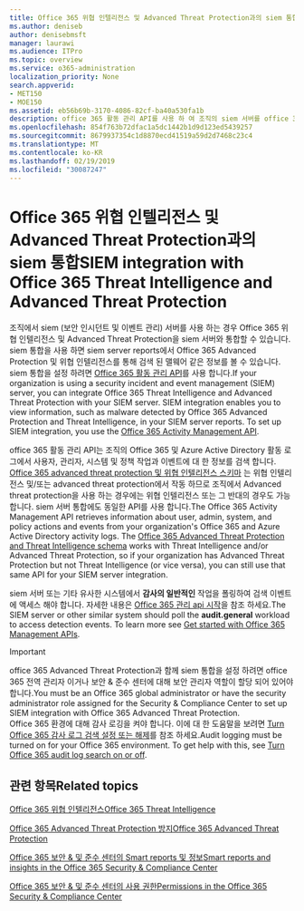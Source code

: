 ```yaml
---
title: Office 365 위협 인텔리전스 및 Advanced Threat Protection과의 siem 통합
ms.author: deniseb
author: denisebmsft
manager: laurawi
ms.audience: ITPro
ms.topic: overview
ms.service: o365-administration
localization_priority: None
search.appverid:
- MET150
- MOE150
ms.assetid: eb56b69b-3170-4086-82cf-ba40a530fa1b
description: office 365 활동 관리 API를 사용 하 여 조직의 siem 서버를 office 365 위협 인텔리전스 및 Advanced Threat Protection과 통합 합니다.
ms.openlocfilehash: 854f763b72dfac1a5dc1442b1d9d123ed5439257
ms.sourcegitcommit: 8679937354c1d8870ecd41519a59d2d7468c23c4
ms.translationtype: MT
ms.contentlocale: ko-KR
ms.lasthandoff: 02/19/2019
ms.locfileid: "30087247"
---
```

# <a name="siem-integration-with-office-365-threat-intelligence-and-advanced-threat-protection"></a><span data-ttu-id="6c10e-103">Office 365 위협 인텔리전스 및 Advanced Threat Protection과의 siem 통합</span><span class="sxs-lookup"><span data-stu-id="6c10e-103">SIEM integration with Office 365 Threat Intelligence and Advanced Threat Protection</span></span>

<span data-ttu-id="6c10e-p101">조직에서 siem (보안 인시던트 및 이벤트 관리) 서버를 사용 하는 경우 Office 365 위협 인텔리전스 및 Advanced Threat Protection을 siem 서버와 통합할 수 있습니다. siem 통합을 사용 하면 siem server reports에서 Office 365 Advanced Protection 및 위협 인텔리전스를 통해 검색 된 맬웨어 같은 정보를 볼 수 있습니다. siem 통합을 설정 하려면 [Office 365 활동 관리 API](https://docs.microsoft.com/office/office-365-management-api/office-365-management-activity-api-reference)를 사용 합니다.</span><span class="sxs-lookup"><span data-stu-id="6c10e-p101">If your organization is using a security incident and event management (SIEM) server, you can integrate Office 365 Threat Intelligence and Advanced Threat Protection with your SIEM server. SIEM integration enables you to view information, such as malware detected by Office 365 Advanced Protection and Threat Intelligence, in your SIEM server reports. To set up SIEM integration, you use the [Office 365 Activity Management API](https://docs.microsoft.com/office/office-365-management-api/office-365-management-activity-api-reference).</span></span> 

<span data-ttu-id="6c10e-p102">office 365 활동 관리 API는 조직의 Office 365 및 Azure Active Directory 활동 로그에서 사용자, 관리자, 시스템 및 정책 작업과 이벤트에 대 한 정보를 검색 합니다. [Office 365 advanced threat protection 및 위협 인텔리전스 스키마](https://docs.microsoft.com/office/office-365-management-api/office-365-management-activity-api-schema#office-365-advanced-threat-protection-and-threat-intelligence-schema) 는 위협 인텔리전스 및/또는 advanced threat protection에서 작동 하므로 조직에서 Advanced threat protection을 사용 하는 경우에는 위협 인텔리전스 또는 그 반대의 경우도 가능 합니다. siem 서버 통합에도 동일한 API를 사용 합니다.</span><span class="sxs-lookup"><span data-stu-id="6c10e-p102">The Office 365 Activity Management API retrieves information about user, admin, system, and policy actions and events from your organization's Office 365 and Azure Active Directory activity logs. The [Office 365 Advanced Threat Protection and Threat Intelligence schema](https://docs.microsoft.com/office/office-365-management-api/office-365-management-activity-api-schema#office-365-advanced-threat-protection-and-threat-intelligence-schema) works with Threat Intelligence and/or Advanced Threat Protection, so if your organization has Advanced Threat Protection but not Threat Intelligence (or vice versa), you can still use that same API for your SIEM server integration.</span></span> 

<span data-ttu-id="6c10e-p103">siem 서버 또는 기타 유사한 시스템에서 **감사의 일반적인** 작업을 폴링하여 검색 이벤트에 액세스 해야 합니다. 자세한 내용은 [Office 365 관리 api 시작](https://docs.microsoft.com/office/office-365-management-api/get-started-with-office-365-management-apis)을 참조 하세요.</span><span class="sxs-lookup"><span data-stu-id="6c10e-p103">The SIEM server or other similar system should poll the **audit.general** workload to access detection events. To learn more see [Get started with Office 365 Management APIs](https://docs.microsoft.com/office/office-365-management-api/get-started-with-office-365-management-apis).</span></span> 

> [!IMPORTANT]
> <span data-ttu-id="6c10e-111">office 365 Advanced Threat Protection과 함께 siem 통합을 설정 하려면 office 365 전역 관리자 이거나 보안 & 준수 센터에 대해 보안 관리자 역할이 할당 되어 있어야 합니다.</span><span class="sxs-lookup"><span data-stu-id="6c10e-111">You must be an Office 365 global administrator or have the security administrator role assigned for the Security & Compliance Center to set up SIEM integration with Office 365 Advanced Threat Protection.</span></span><br/><span data-ttu-id="6c10e-p104">Office 365 환경에 대해 감사 로깅을 켜야 합니다. 이에 대 한 도움말을 보려면 [Turn Office 365 감사 로그 검색 설정 또는 해제](turn-audit-log-search-on-or-off.md)를 참조 하세요.</span><span class="sxs-lookup"><span data-stu-id="6c10e-p104">Audit logging must be turned on for your Office 365 environment. To get help with this, see [Turn Office 365 audit log search on or off](turn-audit-log-search-on-or-off.md).</span></span>

## <a name="related-topics"></a><span data-ttu-id="6c10e-114">관련 항목</span><span class="sxs-lookup"><span data-stu-id="6c10e-114">Related topics</span></span>

[<span data-ttu-id="6c10e-115">Office 365 위협 인텔리전스</span><span class="sxs-lookup"><span data-stu-id="6c10e-115">Office 365 Threat Intelligence</span></span>](office-365-ti.md)

[<span data-ttu-id="6c10e-116">Office 365 Advanced Threat Protection 방지</span><span class="sxs-lookup"><span data-stu-id="6c10e-116">Office 365 Advanced Threat Protection</span></span>](office-365-atp.md)

[<span data-ttu-id="6c10e-117">Office 365 보안 &amp; 및 준수 센터의 Smart reports 및 정보</span><span class="sxs-lookup"><span data-stu-id="6c10e-117">Smart reports and insights in the Office 365 Security &amp; Compliance Center</span></span>](reports-and-insights-in-security-and-compliance.md)
  
[<span data-ttu-id="6c10e-118">Office 365 보안 &amp; 및 준수 센터의 사용 권한</span><span class="sxs-lookup"><span data-stu-id="6c10e-118">Permissions in the Office 365 Security &amp; Compliance Center</span></span>](permissions-in-the-security-and-compliance-center.md)
  

